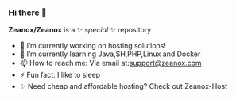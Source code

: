 ### Hi there 👋


**Zeanox/Zeanox** is a ✨ _special_ ✨ repository

- 🔭 I’m currently working on hosting solutions!
- 🌱 I’m currently learning Java,SH,PHP,Linux and Docker
- 📫 How to reach me: Via email at:support@zeanox.com
- ⚡ Fun fact: I like to sleep
- ✨ Need cheap and affordable hosting? Check out Zeanox-Host
